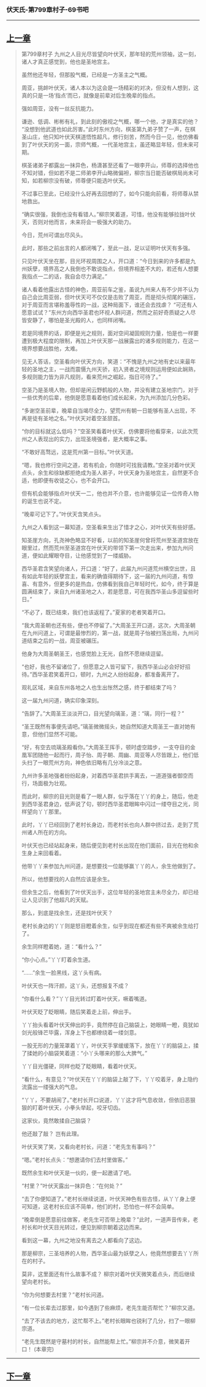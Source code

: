 ### 伏天氏-第799章村子-69书吧

--------
[上一章](./4860a68a3dc77625a1bee5a64b012c30.md)
--------


>
>
>
>第799章村子
>九州之人目光尽皆望向叶伏天，那年轻的荒州领袖，这一刻，诸人才真正感觉到，他也是圣地宫主。
>
>虽然他还年轻，但那股气概，已经是一方圣主之气概。
>
>周亚，挑衅叶伏天，诸人本以为这会是一场精彩的对决，但没有人想到，这真的只是一场‘指点’而已，就像是前辈对后生晚辈的指点。
>
>强如周亚，没有一丝反抗能力。
>
>谦逊、低调、彬彬有礼，到此刻的傲视之气概，哪一个他，才是真实的他？
>“没想到他武道也如此厉害。”此时东州方向，棋圣第九弟子赞了一声，在棋圣山庄，他只知叶伏天棋道悟性超凡，修行刻苦，然而今日一见，他仿佛看到了叶伏天的另一面，宗师气概，一代圣地宫主，虽还略显年轻，但未来可期。
>
>棋圣诸弟子都露出一抹异色，杨潇甚至还看了一眼李开山，师尊的选择他也不知对错，但如若不是二师弟李开山略微偏袒，柳宗当日能否破棋局尚未可知，如若柳宗没有破，师尊便只能选叶伏天。
>
>不过事已至此，已经没什么好再去回想的了，如今只能向前看，将师尊从禁地救出。
>
>“确实很强，我倒也没有看错人。”柳宗笑着道，可惜，他没有能够拉拢叶伏天，否则对他而言，未来将会一极强大的助力。
>
>今日，荒州可谓出尽风头。
>
>此时，那些之前出言的人都闭嘴了，至此一战，足以证明叶伏天有多强。
>
>只见叶伏天坐在那，目光环视周围之人，开口道：“今日到来的许多都是九州妖孽，境界高之人我倒也不敢说指点，但境界相差不大的，若还有人想要我指点一二的话，我自会尽力满足。”
>
>诸人看着他露出古怪的神色，周亚前车之鉴，虽说九州来人有不少并不认为自己会比周亚弱，但叶伏天可不仅仅是击败了周亚，而是彻头彻尾的碾压，对于周亚而言堪称羞辱性的一战，这种局面下，谁还会去找虐？
>“可还有人愿意试试？”东州方向西华圣君也环视人群问道，然而之前好奇质疑之人尽皆安静了，哪怕是圣光殿的人，也同样闭嘴。
>
>若是同境界的话，即便是光之规则，面对空间凝固规则力量，怕是也一样要遭到极大程度的限制，再加上叶伏天那一战展露出的诸多规则能力，在这一境界想要战胜他，太难。
>
>见无人答话，空圣看向叶伏天方向，笑道：“不愧是九州之地有史以来最年轻的圣地之主，一战而震慑九州天骄，初入贤者之境规则运用便如此娴熟，多规则能力皆为非凡规则，看来荒州之崛起，指日可待了。”
>
>空圣乃是圣境人物，但却是闲云野鹤般的人物，并没有建立圣地宗门，对于一些优秀的后辈，他倒是愿意看着他们成长起来，为九州添加几分色彩。
>
>“多谢空圣前辈，晚辈自当竭尽全力，望荒州有朝一日能够有圣人出现，不再是徒有圣地之名。”叶伏天对着空圣颔首。
>
>“你的目标就这么低吗？”空圣笑看着叶伏天，仿佛要将他看穿来，以此次荒州之人表现出的实力，出现圣境强者，是大概率之事。
>
>“不敢好高骛远，这是荒州第一目标。”叶伏天道。
>
>“嗯，我也修行空间之道，若有机会，你随时可找我请教。”空圣对着叶伏天点头，余生和徐缺都拒绝成为圣人弟子，叶伏天身为圣地宫主，自然更不合适，他即便有收徒之心，也不会开口。
>
>但有机会能够指点叶伏天一二，他也并不介意，也许能够见证一位传奇人物的诞生也说不定。
>
>“晚辈可记下了。”叶伏天含笑点头。
>
>九州之人看到这一幕知道，空圣看来生出了惜才之心，对叶伏天有些好感。
>
>知圣崖方向，孔尧神色略显不好看，以前的知圣崖何曾将荒州至圣道宫放在眼里过，然而荒州至圣道宫在叶伏天的带领下第一次走出来，参加九州问道，便如此耀眼夺目，让他感觉到了一缕威胁。
>
>西华圣君含笑望向诸人，开口道：“好了，此届九州问道荒州横空出世，且有如此年轻的妖孽宫主，看来的确值得期待下，这一届的九州问道，有惊喜、有意外，但更多的是热血，仿佛看到我自己年轻时代，如今，终于算是圆满结束了，来自九州诸圣地之人，若是愿意，可在我西华圣山多逗留些时日。”
>
>“不必了，既已结束，我们也该返程了。”夏家的老者笑着开口。
>
>“我大周圣朝也还有些，便也不停留了。”大周圣王开口道，这次，大周圣朝在九州问道上，可谓是最惨烈的，第一战，就是周子怡被扫荡出局，九州问道结束之后的一战，周亚被碾压。
>
>他身为大周圣朝圣王，也感觉脸上无光，自然不愿继续逗留。
>
>“也好，我也不留诸位了，但愿意之人皆可留下，我西华圣山必会好好招待。”西华圣君笑着开口，顿时，九州之人纷纷起身，都准备离开了。
>
>观礼区域，来自东州各地之人也生出怅然之感，终于都结束了吗？
>
>这一届九州问道，确实印象深刻。
>
>“告辞了。”大周圣王淡淡开口，目光望向璃圣，道：“璃，同行一程？”
>
>“圣王既然有事便先请吧。”璃圣微微摇头，她自然知道大周圣王一直对她有意，但他们显然不可能。
>
>“好，有空去琉璃圣殿看你。”大周圣王挥手，顿时虚空踏步，一支夺目的金凰军团随他一起而行，周子怡、周子朝、周幽、周亚等人尽皆跟上，他们低头扫了一眼荒州方向，神色依旧略有几分冷淡之意。
>
>九州许多圣地强者纷纷起身，对着西华圣君拱手离去，一道道强者御空而行，场面极为壮观。
>
>而此时，柳宗的目光则是看了一眼人群，似乎落在丫丫的身上，随后，他走到西华圣君身边，低声说了句，顿时西华圣君眼眸中闪过一缕夺目之光，同样望向丫丫那里。
>
>此时，丫丫已经回到了老村长身边，而老村长也向人群中挤过去，走到了荒州诸人所在的方向。
>
>叶伏天也已经站起身来，随后便见到老村长出现在他们面前，目光在他和余生身上来回看着。
>
>他带丫丫来参加九州问道，是想要找一位能够赢丫丫的人，余生他做到了。
>
>所以，他想要找的人自然应该是余生。
>
>但余生之后，他看到了叶伏天出手，这位年轻的圣地宫主未尽全力，却已经让人见识到了他超凡的天赋。
>
>那么，到底是找余生，还是找叶伏天？
>
>老村长身边的丫丫则是怒目瞪着余生，似乎到现在都还有些不爽被余生给打了。
>
>余生同样瞪着她，道：“看什么？”
>
>“你小心点。”丫丫盯着余生道。
>
>“……”余生一脸黑线，这丫头有病。
>
>叶伏天也一阵汗颜，这丫头，还想报复不成？
>
>“你看什么看？”丫丫目光转过盯着叶伏天，噘着嘴道。
>
>叶伏天眨了眨眼睛，随后笑着走上前，伸出手。
>
>丫丫抬头看着叶伏天伸出的手，竟然停在自己脑袋上，她眼睛一瞪，竟犹如剑光般锋芒毕露，浑身上下也都缭绕着一缕剑意。
>
>一股无形的力量笼罩着丫丫，叶伏天手掌缓缓落下，放在丫丫的脑袋上，揉了揉她的小脑袋笑着道：“小丫头哪来的那么大脾气。”
>
>丫丫目光僵硬，同样也眨了眨眼睛，看着叶伏天。
>
>“看什么，有意见？”叶伏天在丫丫的脑袋上敲了下，丫丫咬着牙，身上隐约流露出一缕强大的气息。
>
>“丫丫，不要胡闹了。”老村长开口说道，丫丫这才将气息收敛，但依旧恶狠狠的盯着叶伏天，小拳头举起，咬牙切齿。
>
>这家伙，竟然敢揉自己脑袋？
>
>他还敲了敲？
>岂有此理。
>
>叶伏天笑了笑，又看向老村长，问道：“老先生有事吗？”
>
>“嗯。”老村长点头：“想邀请你们去村里做客。”
>
>既然余生和叶伏天是一伙的，便一起邀请了吧。
>
>“村里？”叶伏天露出一抹异色：“在何处？”
>
>“去了你便知道了。”老村长继续说道，叶伏天神色有些古怪，从丫丫身上便可知道，这老村长应该不简单，他们的村，恐怕也一样不会简单。
>
>“晚辈倒是愿意前往做客，老先生可否带上晚辈？”此时，一道声音传来，老村长和叶伏天目光转过，便见到柳宗朝着这边而来。
>
>看到这一幕，九州之地没有离去之人都看向了这边。
>
>那是柳宗，三圣培养的人物，西华圣山最为妖孽之人，他竟然想要去丫丫所在的村子。
>
>莫非，这里面还有什么故事不成？
>柳宗对着叶伏天微笑着点头，而后继续望向老村长。
>
>“你为何想要去村里？”老村长问道。
>
>“有一位长辈去过那里，如今遇到了些麻烦，老先生能否帮忙？”柳宗又道。
>
>“去了不该去的地方，这忙帮不上。”老村长眼眸也锐利了几分，扫了一眼柳宗道。
>
>“老先生既然是守墓村的村长，自然能帮上忙。”柳宗并不介意，微笑着开口！
>(本章完)
>
>

--------
[下一章](./37db18129974c81702a037749476f9d9.md)
--------
